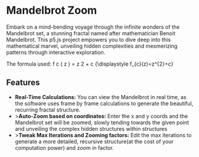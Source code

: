 # Mandelbrot Zoom

Embark on a mind-bending voyage through the infinite wonders of the Mandelbrot set, a stunning fractal named after mathematician Benoit Mandelbrot. This p5.js project empowers you to dive deep into this mathematical marvel, unveiling hidden complexities and mesmerizing patterns through interactive exploration.

The formula used:
 f c ( z ) = z 2 + c {\displaystyle f_{c}(z)=z^{2}+c}
## Features
<ul>
  <li><b>Real-Time Calculations:</b> You can view the Mandelbrot in real time, as the software uses frame by frame calculations to generate the beautiful, recurring fractal structure.</li>
  <li>><b>Auto-Zoom based on coordinates:</b> Enter the x and y coords and the Mandelbrot set will be zoomed, slowly tending towards the given point and unveiling the complex hidden structures within structures</li>
  <li>><b>Tweak Max Iterations and Zooming factors:</b> Edit the max iterations to generate a more detailed, recursive structure(at the cost of your computation power) and zoom in factor.</li>
</ul>
